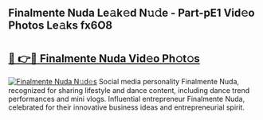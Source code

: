 ## Finalmente Nuda Le𝚊k𝚎d N𝚞𝚍e - Part-pE1 Vid𝚎o Photos Le𝚊ks fx6O8

# <h2><a href="http://fbdfy8.evod.top/?m=Finalmente+Nuda">🔗 👉🔴 Finalmente Nuda Vid𝚎o Ph𝚘t𝚘s</a></h2>

[![Finalmente Nuda N𝚞d𝚎s](https://i.imgur.com/8V9OHl7.gif)](http://fbdfy8.evod.top/?m=Finalmente+Nuda)
Social media personality Finalmente Nuda, recognized for sharing lifestyle and dance content, including dance trend performances and mini vlogs. Influential entrepreneur Finalmente Nuda, celebrated for their innovative business ideas and entrepreneurial spirit. 
